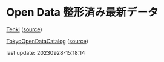 # Open Data 整形済み最新データ
[Tenki](data/20230928-15:18:13-regular.xml) \([source](https://www.data.jma.go.jp/developer/xml/feed/regular.xml)\)

[TokyoOpenDataCatalog](data/20230928-15:18:14-TokyoOpenDataCatalog) \([source](https://catalog.data.metro.tokyo.lg.jp/api/3/action/package_search?q=*:*&rows=50&start=0)\)

last update: 20230928-15:18:14
